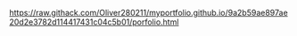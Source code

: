 https://raw.githack.com/Oliver280211/myportfolio.github.io/9a2b59ae897ae20d2e3782d114417431c04c5b01/porfolio.html
